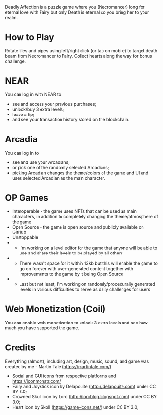 Deadly Affection is a puzzle game where you (Necromancer) long for eternal love with Fairy but only Death is eternal so you bring her to your realm.

# How to Play

Rotate tiles and pipes using left/right click (or tap on mobile) to target death beam from Necromancer to Fairy. Collect hearts along the way for bonus challenge.

# NEAR

You can log in with NEAR to 
- see and access your previous purchases;
- unlock/buy 3 extra levels;
- leave a tip;
- and see your transaction history stored on the blockchain.

# Arcadia

You can log in to 
- see and use your Arcadians;
- or pick one of the randomly selected Arcadians;
- picking Arcadian changes the theme/colors of the game and UI and uses selected Arcadian as the main character.

# OP Games

- Interoperable - the game uses NFTs that can be used as main characters, in addition to completely changing the theme/atmosphere of the game
- Open Source - the game is open source and publicly available on GitHub
- Unstoppable 
- - I'm working on a level editor for the game that anyone will be able to use and share their levels to be played by all others
- - There wasn't space for it within 13kb but this will enable the game to go on forever with user-generated content together with improvements to the game by it being Open Source
- - Last but not least, I'm working on randomly/procedurally generated levels in various difficulties to serve as daily challenges for users

# Web Monetization (Coil)

You can enable web monetization to unlock 3 extra levels and see how much you have supported the game.

# Credits

Everything (almost), including art, design, music, sound, and game was created by me - Martin Tale (https://martintale.com/)

- Social and GUI icons from respective platforms and https://iconmonstr.com/
- Fairy and Joystick icon by Delapouite (http://delapouite.com) under CC BY 3.0;
- Crowned Skull icon by Lorc (http://lorcblog.blogspot.com) under CC BY 3.0;
- Heart icon by Skoll (https://game-icons.net/) under CC BY 3.0;